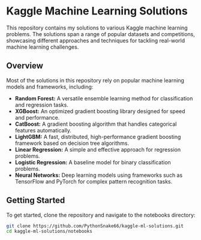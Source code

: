 # Kaggle Machine Learning Solutions

This repository contains my solutions to various Kaggle machine learning problems. The solutions span a range of popular datasets and competitions, showcasing different approaches and techniques for tackling real-world machine learning challenges.

## Overview

Most of the solutions in this repository rely on popular machine learning models and frameworks, including:

- **Random Forest:** A versatile ensemble learning method for classification and regression tasks.
- **XGBoost:** An optimized gradient boosting library designed for speed and performance.
- **CatBoost:** A gradient boosting algorithm that handles categorical features automatically.
- **LightGBM:** A fast, distributed, high-performance gradient boosting framework based on decision tree algorithms.
- **Linear Regression:** A simple and effective approach for regression problems.
- **Logistic Regression:** A baseline model for binary classification problems.
- **Neural Networks:** Deep learning models using frameworks such as TensorFlow and PyTorch for complex pattern recognition tasks.


## Getting Started

To get started, clone the repository and navigate to the notebooks directory:

```bash
git clone https://github.com/PythonSnake66/kaggle-ml-solutions.git
cd kaggle-ml-solutions/notebooks

